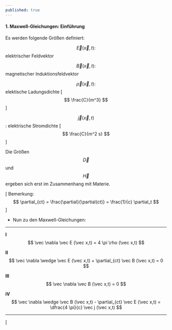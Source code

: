 ```yaml
---
published: true
---
```

#### 1. Maxwell-Gleichungen: Einführung

Es werden folgende Größen definiert:

$$\vec E(\vec x,t) :$$ elektrischer Feldvektor

$$\vec B(\vec x,t) :$$ magnetischer Induktionsfeldvektor

$$\vec \rho(\vec x,t) :$$ elektische Ladungsdichte [ $$ \frac{C}{m^3} $$ ]

$$\vec j(\vec x,t) $$ : elektrische Stromdichte  [ $$ \frac{C}{m^2 s} $$ ]

 Die Größen $$ \vec D $$ und $$ \vec H $$ ergeben sich erst im Zusammenhang mit Materie.
 
 [ Bemerkung: $$ \partial_{ct} = \frac{\partial}{\partial(ct)} = \frac{1}{c} \partial_t $$ ]
 
- Nun zu den Maxwell-Gleichungen:

---

 **I** $$ \vec \nabla \vec E (\vec x,t) = 4 \pi \rho (\vec x,t) $$
 
 **II**$$ \vec \nabla \wedge \vec E (\vec x,t) + \partial_{ct} \vec B (\vec x,t) = 0 $$
 
 **III** $$ \vec \nabla \vec B (\vec x,t) = 0 $$
 
 **iV** $$ \vec \nabla \wedge \vec B (\vec x,t) - \partial_{ct} \vec E (\vec x,t) = \dfrac{4 \pi}{c} \vec j (\vec x,t) $$
 
 ---
 [